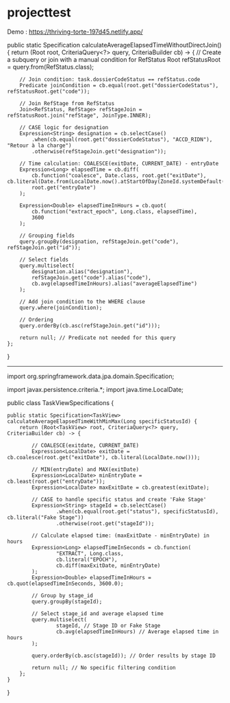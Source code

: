 # projecttest
Demo : https://thriving-torte-197d45.netlify.app/


public static Specification<Task> calculateAverageElapsedTimeWithoutDirectJoin() {
    return (Root<Task> root, CriteriaQuery<?> query, CriteriaBuilder cb) -> {
        // Create a subquery or join with a manual condition for RefStatus
        Root<RefStatus> refStatusRoot = query.from(RefStatus.class);

        // Join condition: task.dossierCodeStatus == refStatus.code
        Predicate joinCondition = cb.equal(root.get("dossierCodeStatus"), refStatusRoot.get("code"));

        // Join RefStage from RefStatus
        Join<RefStatus, RefStage> refStageJoin = refStatusRoot.join("refStage", JoinType.INNER);

        // CASE logic for designation
        Expression<String> designation = cb.selectCase()
            .when(cb.equal(root.get("dossierCodeStatus"), "ACCD_RIDN"), "Retour à la charge")
            .otherwise(refStageJoin.get("designation"));

        // Time calculation: COALESCE(exitDate, CURRENT_DATE) - entryDate
        Expression<Long> elapsedTime = cb.diff(
            cb.function("coalesce", Date.class, root.get("exitDate"), cb.literal(Date.from(LocalDate.now().atStartOfDay(ZoneId.systemDefault()).toInstant()))),
            root.get("entryDate")
        );

        Expression<Double> elapsedTimeInHours = cb.quot(
            cb.function("extract_epoch", Long.class, elapsedTime),
            3600
        );

        // Grouping fields
        query.groupBy(designation, refStageJoin.get("code"), refStageJoin.get("id"));

        // Select fields
        query.multiselect(
            designation.alias("designation"),
            refStageJoin.get("code").alias("code"),
            cb.avg(elapsedTimeInHours).alias("averageElapsedTime")
        );

        // Add join condition to the WHERE clause
        query.where(joinCondition);

        // Ordering
        query.orderBy(cb.asc(refStageJoin.get("id")));

        return null; // Predicate not needed for this query
    };
}





***********

import org.springframework.data.jpa.domain.Specification;

import javax.persistence.criteria.*;
import java.time.LocalDate;

public class TaskViewSpecifications {

    public static Specification<TaskView> calculateAverageElapsedTimeWithMinMax(Long specificStatusId) {
        return (Root<TaskView> root, CriteriaQuery<?> query, CriteriaBuilder cb) -> {

            // COALESCE(exitdate, CURRENT_DATE)
            Expression<LocalDate> exitDate = cb.coalesce(root.get("exitDate"), cb.literal(LocalDate.now()));

            // MIN(entryDate) and MAX(exitDate)
            Expression<LocalDate> minEntryDate = cb.least(root.get("entryDate"));
            Expression<LocalDate> maxExitDate = cb.greatest(exitDate);

            // CASE to handle specific status and create 'Fake Stage'
            Expression<String> stageId = cb.selectCase()
                    .when(cb.equal(root.get("status"), specificStatusId), cb.literal("Fake Stage"))
                    .otherwise(root.get("stageId"));

            // Calculate elapsed time: (maxExitDate - minEntryDate) in hours
            Expression<Long> elapsedTimeInSeconds = cb.function(
                    "EXTRACT", Long.class,
                    cb.literal("EPOCH"),
                    cb.diff(maxExitDate, minEntryDate)
            );
            Expression<Double> elapsedTimeInHours = cb.quot(elapsedTimeInSeconds, 3600.0);

            // Group by stage_id
            query.groupBy(stageId);

            // Select stage_id and average elapsed time
            query.multiselect(
                    stageId, // Stage ID or Fake Stage
                    cb.avg(elapsedTimeInHours) // Average elapsed time in hours
            );

            query.orderBy(cb.asc(stageId)); // Order results by stage ID

            return null; // No specific filtering condition
        };
    }
}
